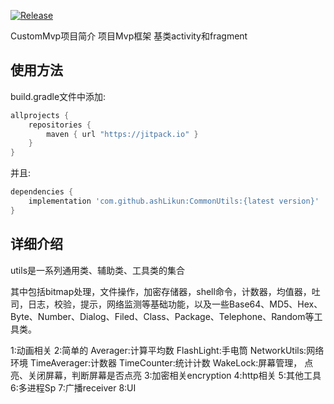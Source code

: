 [![Release](https://jitpack.io/v/ashLikun/CommonUtils.svg)](https://jitpack.io/#ashLikun/CommonUtils)

CustomMvp项目简介
    项目Mvp框架
    基类activity和fragment
## 使用方法

build.gradle文件中添加:
```gradle
allprojects {
    repositories {
        maven { url "https://jitpack.io" }
    }
}
```
并且:

```gradle
dependencies {
    implementation 'com.github.ashLikun:CommonUtils:{latest version}'
}
```

## 详细介绍
utils是一系列通用类、辅助类、工具类的集合

其中包括bitmap处理，文件操作，加密存储器，shell命令，计数器，均值器，吐司，日志，校验，提示，网络监测等基础功能，以及一些Base64、MD5、Hex、Byte、Number、Dialog、Filed、Class、Package、Telephone、Random等工具类。

1:动画相关
2:简单的
    Averager:计算平均数
    FlashLight:手电筒
    NetworkUtils:网络环境
    TimeAverager:计数器
    TimeCounter:统计计数
    WakeLock:屏幕管理， 点亮、关闭屏幕，判断屏幕是否点亮
3:加密相关encryption
4:http相关
5:其他工具
6:多进程Sp
7:广播receiver
8:UI
